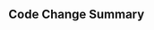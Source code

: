 ## Code Change Summary

<!--
Describe the objective of this PR and the related code changes that reviewers aware of or to which they should pay particular attention.

Demo videos or screenshots are encouraged if it helps with visualizing changes
-->
